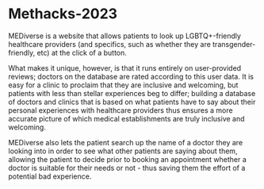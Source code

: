 # Methacks-2023

MEDiverse is a website that allows patients to look up LGBTQ+-friendly healthcare providers (and specifics, such as whether they are transgender-friendly, etc) at the click of a button.

What makes it unique, however, is that it runs entirely on user-provided reviews; doctors on the database are rated according to this user data. It is easy for a clinic to proclaim that they are inclusive and welcoming, but patients with less than stellar experiences beg to differ; building a database of doctors and clinics that is based on what patients have to say about their personal experiences with healthcare providers thus ensures a more accurate picture of which medical establishments are truly inclusive and welcoming.

MEDiverse also lets the patient search up the name of a doctor they are looking into in order to see what other patients are saying about them, allowing the patient to decide prior to booking an appointment whether a doctor is suitable for their needs or not - thus saving them the effort of a potential bad experience.
